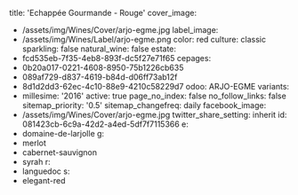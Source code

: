 title: 'Echappée Gourmande - Rouge'
cover_image:
  - /assets/img/Wines/Cover/arjo-egme.jpg
label_image:
  - /assets/img/Wines/Label/arjo-egme.png
color: red
culture: classic
sparkling: false
natural_wine: false
estate:
  - fcd535eb-7f35-4eb8-893f-dc5f27e71f65
cepages:
  - 0b20a017-0221-4608-8950-75b1226cb635
  - 089af729-d837-4619-b84d-d06ff73ab12f
  - 8d1d2dd3-62ec-4c10-88e9-4210c58229d7
odoo: ARJO-EGME
variants:
  -
    millesime: '2016'
    active: true
page_no_index: false
no_follow_links: false
sitemap_priority: '0.5'
sitemap_changefreq: daily
facebook_image:
  - /assets/img/Wines/Cover/arjo-egme.jpg
twitter_share_setting: inherit
id: 081423cb-6c9a-42d2-a4ed-5df7f7115366
e:
  - domaine-de-larjolle
g:
  - merlot
  - cabernet-sauvignon
  - syrah
r:
  - languedoc
s:
  - elegant-red
